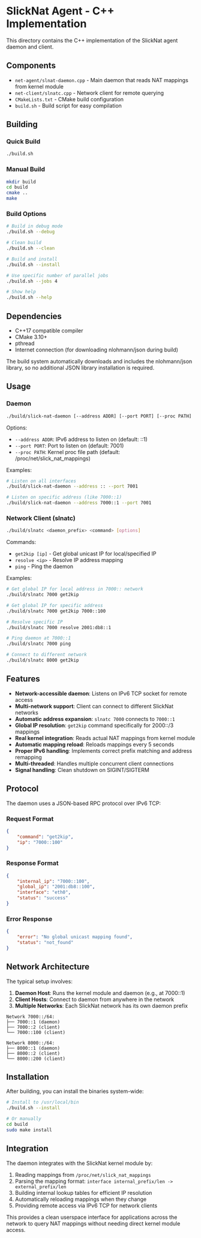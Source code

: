 # SlickNat Agent - C++ Implementation

This directory contains the C++ implementation of the SlickNat agent daemon and client.

## Components

- `net-agent/slnat-daemon.cpp` - Main daemon that reads NAT mappings from kernel module
- `net-client/slnatc.cpp` - Network client for remote querying
- `CMakeLists.txt` - CMake build configuration
- `build.sh` - Build script for easy compilation

## Building

### Quick Build

```bash
./build.sh
```

### Manual Build

```bash
mkdir build
cd build
cmake ..
make
```

### Build Options

```bash
# Build in debug mode
./build.sh --debug

# Clean build
./build.sh --clean

# Build and install
./build.sh --install

# Use specific number of parallel jobs
./build.sh --jobs 4

# Show help
./build.sh --help
```

## Dependencies

- C++17 compatible compiler
- CMake 3.10+
- pthread
- Internet connection (for downloading nlohmann/json during build)

The build system automatically downloads and includes the nlohmann/json library, so no additional JSON library installation is required.

## Usage

### Daemon

```bash
./build/slick-nat-daemon [--address ADDR] [--port PORT] [--proc PATH]
```

Options:
- `--address ADDR`: IPv6 address to listen on (default: ::1)
- `--port PORT`: Port to listen on (default: 7001)  
- `--proc PATH`: Kernel proc file path (default: /proc/net/slick_nat_mappings)

Examples:
```bash
# Listen on all interfaces
./build/slick-nat-daemon --address :: --port 7001

# Listen on specific address (like 7000::1)
./build/slick-nat-daemon --address 7000::1 --port 7001
```

### Network Client (slnatc)

```bash
./build/slnatc <daemon_prefix> <command> [options]
```

Commands:
- `get2kip [ip]` - Get global unicast IP for local/specified IP
- `resolve <ip>` - Resolve IP address mapping  
- `ping` - Ping the daemon

Examples:
```bash
# Get global IP for local address in 7000:: network
./build/slnatc 7000 get2kip

# Get global IP for specific address
./build/slnatc 7000 get2kip 7000::100

# Resolve specific IP
./build/slnatc 7000 resolve 2001:db8::1

# Ping daemon at 7000::1
./build/slnatc 7000 ping

# Connect to different network
./build/slnatc 8000 get2kip
```

## Features

- **Network-accessible daemon**: Listens on IPv6 TCP socket for remote access
- **Multi-network support**: Client can connect to different SlickNat networks
- **Automatic address expansion**: `slnatc 7000` connects to `7000::1`
- **Global IP resolution**: `get2kip` command specifically for 2000::/3 mappings
- **Real kernel integration**: Reads actual NAT mappings from kernel module
- **Automatic mapping reload**: Reloads mappings every 5 seconds
- **Proper IPv6 handling**: Implements correct prefix matching and address remapping
- **Multi-threaded**: Handles multiple concurrent client connections
- **Signal handling**: Clean shutdown on SIGINT/SIGTERM

## Protocol

The daemon uses a JSON-based RPC protocol over IPv6 TCP:

### Request Format
```json
{
    "command": "get2kip",
    "ip": "7000::100"
}
```

### Response Format
```json
{
    "internal_ip": "7000::100",
    "global_ip": "2001:db8::100",
    "interface": "eth0",
    "status": "success"
}
```

### Error Response
```json
{
    "error": "No global unicast mapping found",
    "status": "not_found"
}
```

## Network Architecture

The typical setup involves:
1. **Daemon Host**: Runs the kernel module and daemon (e.g., at 7000::1)
2. **Client Hosts**: Connect to daemon from anywhere in the network
3. **Multiple Networks**: Each SlickNat network has its own daemon prefix

```
Network 7000::/64:
├── 7000::1 (daemon)
├── 7000::2 (client)
└── 7000::100 (client)

Network 8000::/64:
├── 8000::1 (daemon)  
├── 8000::2 (client)
└── 8000::200 (client)
```

## Installation

After building, you can install the binaries system-wide:

```bash
# Install to /usr/local/bin
./build.sh --install

# Or manually
cd build
sudo make install
```

## Integration

The daemon integrates with the SlickNat kernel module by:
1. Reading mappings from `/proc/net/slick_nat_mappings`
2. Parsing the mapping format: `interface internal_prefix/len -> external_prefix/len`
3. Building internal lookup tables for efficient IP resolution
4. Automatically reloading mappings when they change
5. Providing remote access via IPv6 TCP for network clients

This provides a clean userspace interface for applications across the network to query NAT mappings without needing direct kernel module access.
